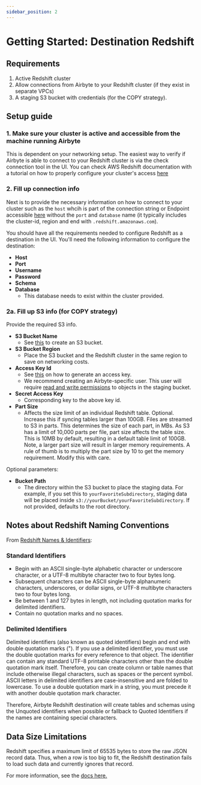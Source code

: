 ```yaml
---
sidebar_position: 2
---
```


# Getting Started: Destination Redshift

## Requirements

1. Active Redshift cluster
2. Allow connections from Airbyte to your Redshift cluster \(if they exist in separate VPCs\)
3. A staging S3 bucket with credentials \(for the COPY strategy\).

## Setup guide

### 1. Make sure your cluster is active and accessible from the machine running Airbyte

This is dependent on your networking setup. The easiest way to verify if Airbyte is able to connect to your Redshift cluster is via the check connection tool in the UI. You can check AWS Redshift documentation with a tutorial on how to properly configure your cluster's access [here](https://docs.aws.amazon.com/redshift/latest/gsg/rs-gsg-authorize-cluster-access.html)

### 2. Fill up connection info

Next is to provide the necessary information on how to connect to your cluster such as the `host` whcih is part of the connection string or Endpoint accessible [here](https://docs.aws.amazon.com/redshift/latest/gsg/rs-gsg-connect-to-cluster.html#rs-gsg-how-to-get-connection-string) without the `port` and `database` name \(it typically includes the cluster-id, region and end with `.redshift.amazonaws.com`\).

You should have all the requirements needed to configure Redshift as a destination in the UI. You'll need the following information to configure the destination:

* **Host**
* **Port**
* **Username**
* **Password**
* **Schema**
* **Database**
    * This database needs to exist within the cluster provided.

### 2a. Fill up S3 info \(for COPY strategy\)

Provide the required S3 info.

* **S3 Bucket Name**
    * See [this](https://docs.aws.amazon.com/AmazonS3/latest/userguide/create-bucket-overview.html) to create an S3 bucket.
* **S3 Bucket Region**
    * Place the S3 bucket and the Redshift cluster in the same region to save on networking costs.
* **Access Key Id**
    * See [this](https://docs.aws.amazon.com/general/latest/gr/aws-sec-cred-types.html#access-keys-and-secret-access-keys) on how to generate an access key.
    * We recommend creating an Airbyte-specific user. This user will require [read and write permissions](https://docs.aws.amazon.com/IAM/latest/UserGuide/reference_policies_examples_s3_rw-bucket.html) to objects in the staging bucket.
* **Secret Access Key**
    * Corresponding key to the above key id.
* **Part Size**
    * Affects the size limit of an individual Redshift table. Optional. Increase this if syncing tables larger than 100GB. Files are streamed to S3 in parts. This determines the size of each part, in MBs. As S3 has a limit of 10,000 parts per file, part size affects the table size. This is 10MB by default, resulting in a default table limit of 100GB. Note, a larger part size will result in larger memory requirements. A rule of thumb is to multiply the part size by 10 to get the memory requirement. Modify this with care.

Optional parameters:
* **Bucket Path**
  * The directory within the S3 bucket to place the staging data. For example, if you set this to `yourFavoriteSubdirectory`, staging data will be placed inside `s3://yourBucket/yourFavoriteSubdirectory`. If not provided, defaults to the root directory.

## Notes about Redshift Naming Conventions

From [Redshift Names & Identifiers](https://docs.aws.amazon.com/redshift/latest/dg/r_names.html):

### Standard Identifiers

* Begin with an ASCII single-byte alphabetic character or underscore character, or a UTF-8 multibyte character two to four bytes long.
* Subsequent characters can be ASCII single-byte alphanumeric characters, underscores, or dollar signs, or UTF-8 multibyte characters two to four bytes long.
* Be between 1 and 127 bytes in length, not including quotation marks for delimited identifiers.
* Contain no quotation marks and no spaces.

### Delimited Identifiers

Delimited identifiers \(also known as quoted identifiers\) begin and end with double quotation marks \("\). If you use a delimited identifier, you must use the double quotation marks for every reference to that object. The identifier can contain any standard UTF-8 printable characters other than the double quotation mark itself. Therefore, you can create column or table names that include otherwise illegal characters, such as spaces or the percent symbol. ASCII letters in delimited identifiers are case-insensitive and are folded to lowercase. To use a double quotation mark in a string, you must precede it with another double quotation mark character.

Therefore, Airbyte Redshift destination will create tables and schemas using the Unquoted identifiers when possible or fallback to Quoted Identifiers if the names are containing special characters.

## Data Size Limitations

Redshift specifies a maximum limit of 65535 bytes to store the raw JSON record data. Thus, when a row is too big to fit, the Redshift destination fails to load such data and currently ignores that record.

For more information, see the [docs here.](https://docs.aws.amazon.com/redshift/latest/dg/r_Character_types.html)
